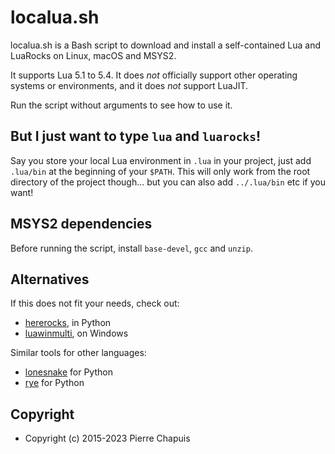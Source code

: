 # localua.sh

localua.sh is a Bash script to download and install a self-contained Lua and
LuaRocks on Linux, macOS and MSYS2.

It supports Lua 5.1 to 5.4. It does *not* officially support other operating
systems or environments, and it does *not* support LuaJIT.

Run the script without arguments to see how to use it.

## But I just want to type `lua` and `luarocks`!

Say you store your local Lua environment in `.lua` in your project, just add
`.lua/bin` at the beginning of your `$PATH`. This will only work from the root
directory of the project though... but you can also add `../.lua/bin` etc if
you want!

## MSYS2 dependencies

Before running the script, install `base-devel`, `gcc` and `unzip`.

## Alternatives

If this does not fit your needs, check out:

- [hererocks](https://github.com/mpeterv/hererocks), in Python
- [luawinmulti](https://github.com/Tieske/luawinmulti), on Windows

Similar tools for other languages:

- [lonesnake](https://github.com/pwalch/lonesnake) for Python
- [rye](https://github.com/mitsuhiko/rye) for Python

## Copyright

- Copyright (c) 2015-2023 Pierre Chapuis
